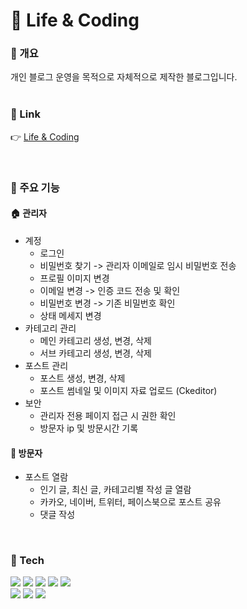 # :rocket: Life & Coding
### :page_facing_up: 개요
개인 블로그 운영을 목적으로 자체적으로 제작한 블로그입니다. <br/>
<br/>

### 🔗 Link
👉 [Life & Coding](https://www.lifencoding.com)

<br/>

### :wrench: 주요 기능
#### :house: 관리자 
  - 계정
    * 로그인
    * 비밀번호 찾기 -> 관리자 이메일로 임시 비밀번호 전송
    * 프로필 이미지 변경
    * 이메일 변경 -> 인증 코드 전송 및 확인
    * 비밀번호 변경 -> 기존 비밀번호 확인
    * 상태 메세지 변경
 - 카테고리 관리
    * 메인 카테고리 생성, 변경, 삭제
    * 서브 카테고리 생성, 변경, 삭제
 - 포스트 관리
    * 포스트 생성, 변경, 삭제
    * 포스트 썸네일 및 이미지 자료 업로드 (Ckeditor)
 - 보안
    * 관리자 전용 페이지 접근 시 권한 확인
    * 방문자 ip 및 방문시간 기록

#### :office: 방문자
  - 포스트 열람
    * 인기 글, 최신 글, 카테고리별 작성 글 열람
    * 카카오, 네이버, 트위터, 페이스북으로 포스트 공유
    * 댓글 작성
<br/>

### :hammer: Tech
<img src="https://img.shields.io/badge/HTML5-E34F26?style=flat-square&logo=HTML5&logoColor=white"/></a> 
<img src="https://img.shields.io/badge/CSS3-1572B6?style=flat-square&logo=CSS3&logoColor=white"/></a> 
<img src="https://img.shields.io/badge/JavaScript-F7DF1E?style=flat-square&logo=JavaScript&logoColor=white"/></a>
<img src="https://img.shields.io/badge/jQuery-0769AD?style=flat-square&logo=jQuery&logoColor=white"/></a> 
<img src="https://img.shields.io/badge/Bootstrap-7952B3?style=flat-square&logo=Bootstrap&logoColor=white"/></a></br>
<img src="https://img.shields.io/badge/Spring-6DB33F?style=flat-square&logo=Spring&logoColor=white"/></a>
<img src="https://img.shields.io/badge/Java-007396?style=flat-square&logo=Java&logoColor=white"/></a>
<img src="https://img.shields.io/badge/MariaDB-003545?style=flat-square&logo=MariaDB&logoColor=white"/></a>
